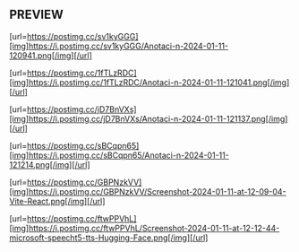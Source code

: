 ## PREVIEW
[url=https://postimg.cc/sv1kyGGG][img]https://i.postimg.cc/sv1kyGGG/Anotaci-n-2024-01-11-120941.png[/img][/url]

[url=https://postimg.cc/1fTLzRDC][img]https://i.postimg.cc/1fTLzRDC/Anotaci-n-2024-01-11-121041.png[/img][/url]

[url=https://postimg.cc/jD7BnVXs][img]https://i.postimg.cc/jD7BnVXs/Anotaci-n-2024-01-11-121137.png[/img][/url]

[url=https://postimg.cc/sBCqpn65][img]https://i.postimg.cc/sBCqpn65/Anotaci-n-2024-01-11-121214.png[/img][/url]

[url=https://postimg.cc/GBPNzkVV][img]https://i.postimg.cc/GBPNzkVV/Screenshot-2024-01-11-at-12-09-04-Vite-React.png[/img][/url]

[url=https://postimg.cc/ftwPPVhL][img]https://i.postimg.cc/ftwPPVhL/Screenshot-2024-01-11-at-12-12-44-microsoft-speecht5-tts-Hugging-Face.png[/img][/url]

